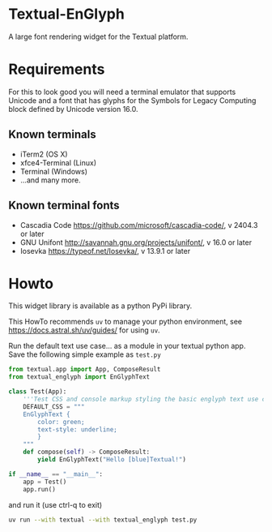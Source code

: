 # Textual-EnGlyph
A large font rendering widget for the Textual platform.

# Requirements
For this to look good you will need a terminal emulator that supports Unicode and a font
that has glyphs for the Symbols for Legacy Computing block defined by Unicode version 16.0. 

## Known terminals
 - iTerm2 (OS X)
 - xfce4-Terminal (Linux)
 - Terminal (Windows)
 - ...and many more.

## Known terminal fonts
 - Cascadia Code https://github.com/microsoft/cascadia-code/, v 2404.3 or later
 - GNU Unifont http://savannah.gnu.org/projects/unifont/, v 16.0 or later 
 - Iosevka https://typeof.net/Iosevka/, v 13.9.1 or later

# Howto
This widget library is available as a python PyPi library. 

This HowTo recommends `uv` to manage your python environment,
see https://docs.astral.sh/uv/guides/ for using `uv`.

Run the default text use case...
as a module in your textual python app. Save the following simple example as `test.py`
```python
from textual.app import App, ComposeResult
from textual_englyph import EnGlyphText

class Test(App):
    '''Test CSS and console markup styling the basic englyph text use case'''
    DEFAULT_CSS = """
    EnGlyphText {
        color: green;
        text-style: underline;
        }
    """
    def compose(self) -> ComposeResult:
        yield EnGlyphText("Hello [blue]Textual!")

if __name__ == "__main__":
    app = Test()
    app.run()
```
and run it (use ctrl-q to exit)
```bash
uv run --with textual --with textual_englyph test.py
```
